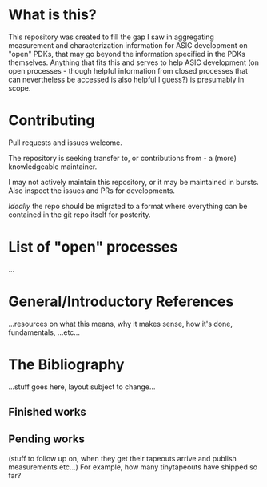 # What is this?
This repository was created to fill the gap I saw in aggregating measurement and characterization information for ASIC development on "open" PDKs, that may go beyond the information specified in the PDKs themselves. Anything that fits this and serves to help ASIC development (on open processes - though helpful information from closed processes that can nevertheless be accessed is also helpful I guess?) is presumably in scope.

# Contributing
Pull requests and issues welcome.

The repository is seeking transfer to, or contributions from - a (more) knowledgeable maintainer.

I may not actively maintain this repository, or it may be maintained in bursts. Also inspect the issues and PRs for developments.

*Ideally* the repo should be migrated to a format where everything can be contained in the git repo itself for posterity.

# List of "open" processes
...

# General/Introductory References
...resources on what this means, why it makes sense, how it's done, fundamentals, ...etc...

# The Bibliography
...stuff goes here, layout subject to change...

## Finished works
## Pending works
(stuff to follow up on, when they get their tapeouts arrive and publish measurements etc...)
For example, how many tinytapeouts have shipped so far?
